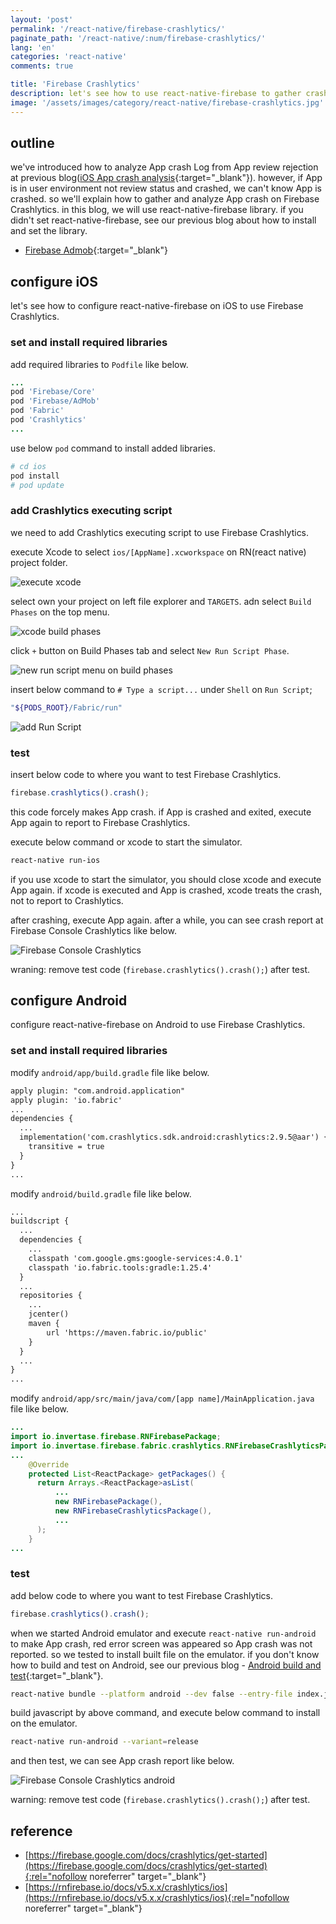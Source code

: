 ```yaml
---
layout: 'post'
permalink: '/react-native/firebase-crashlytics/'
paginate_path: '/react-native/:num/firebase-crashlytics/'
lang: 'en'
categories: 'react-native'
comments: true

title: 'Firebase Crashlytics'
description: let's see how to use react-native-firebase to gather crash logs on Filebase Crashlytics.
image: '/assets/images/category/react-native/firebase-crashlytics.jpg'
---
```



## outline
we've introduced how to analyze App crash Log from App review rejection at previous blog([iOS App crash analysis]({{site.url}}/{{page.categories}}/ios-app-crash-debugging/){:target="_blank"}). however, if App is in user environment not review status and crashed, we can't know App is crashed. so we'll explain how to gather and analyze App crash on Firebase Crashlytics. in this blog, we will use react-native-firebase library. if you didn't set react-native-firebase, see our previous blog about how to install and set the library.

- [Firebase Admob]({{site.url}}/{{page.categories}}/react-native-firebase-admob/){:target="_blank"}

## configure iOS
let's see how to configure react-native-firebase on iOS to use Firebase Crashlytics.

### set and install required libraries
add required libraries to ```Podfile``` like below.

```ruby
...
pod 'Firebase/Core'
pod 'Firebase/AdMob'
pod 'Fabric'
pod 'Crashlytics'
...
```

use below ```pod``` command to install added libraries.

```bash
# cd ios
pod install
# pod update
```

### add Crashlytics executing script
we need to add Crashlytics executing script to use Firebase Crashlytics.

execute Xcode to select ```ios/[AppName].xcworkspace``` on RN(react native) project folder.

![execute xcode](/assets/images/category/react-native/firebase-crashlytics/execute_xcode.png)

select own your project on left file explorer and ```TARGETS```. adn select ```Build Phases``` on the top menu.

![xcode build phases](/assets/images/category/react-native/firebase-crashlytics/build_phases.png)

click ```+``` button on Build Phases tab and select ```New Run Script Phase```.

![new run script menu on build phases](/assets/images/category/react-native/firebase-crashlytics/new_run_script.png)

insert below command to ```# Type a script...``` under ```Shell``` on ```Run Script```;

```bash
"${PODS_ROOT}/Fabric/run"
```

![add Run Script](/assets/images/category/react-native/firebase-crashlytics/add_run_script.png)

### test
insert below code to where you want to test Firebase Crashlytics.

```js
firebase.crashlytics().crash();
```

this code forcely makes App crash. if App is crashed and exited, execute App again to report to Firebase Crashlytics.

execute below command or xcode to start the simulator.

```bash
react-native run-ios
```

if you use xcode to start the simulator, you should close xcode and execute App again. if xcode is executed and App is crashed, xcode treats the crash, not to report to Crashlytics.

after crashing, execute App again. after a while, you can see crash report at Firebase Console Crashlytics like below.

![Firebase Console Crashlytics](/assets/images/category/react-native/firebase-crashlytics/firebase_crashlytics.png)

wraning: remove test code (```firebase.crashlytics().crash();```) after test.

## configure Android
configure react-native-firebase on Android to use Firebase Crashlytics.

### set and install required libraries
modify ```android/app/build.gradle``` file like below.

```xml
apply plugin: "com.android.application"
apply plugin: 'io.fabric'
...
dependencies {
  ...
  implementation('com.crashlytics.sdk.android:crashlytics:2.9.5@aar') {
    transitive = true
  }
}
...
```

modify ```android/build.gradle``` file like below.

```xml
...
buildscript {
  ...
  dependencies {
    ...
    classpath 'com.google.gms:google-services:4.0.1'
    classpath 'io.fabric.tools:gradle:1.25.4'
  }
  ...
  repositories {
    ...
    jcenter()
    maven {
        url 'https://maven.fabric.io/public'
    }
  }
  ...
}
...
```

modify ```android/app/src/main/java/com/[app name]/MainApplication.java``` file like below.

```java
...
import io.invertase.firebase.RNFirebasePackage;
import io.invertase.firebase.fabric.crashlytics.RNFirebaseCrashlyticsPackage;
...
    @Override
    protected List<ReactPackage> getPackages() {
      return Arrays.<ReactPackage>asList(
          ...
          new RNFirebasePackage(),
          new RNFirebaseCrashlyticsPackage(),
          ...
      );
    }
...
```

### test
add below code to where you want to test Firebase Crashlytics.

```js
firebase.crashlytics().crash();
```

when we started Android emulator and execute ```react-native run-android``` to make App crash,  red error screen was appeared so App crash was not reported. so we tested to install built file on the emulator. if you don't know how to build and test on Android, see our previous blog - [Android build and test]({{site.url}}/{{page.categories}}/android-running-on-device/){:target="_blank"}.

```bash
react-native bundle --platform android --dev false --entry-file index.js --bundle-output android/app/src/main/assets/index.android.bundle
```

build javascript by above command, and execute below command to install on the emulator.

```bash
react-native run-android --variant=release
```

and then test, we can see App crash report like below.

![Firebase Console Crashlytics android](/assets/images/category/react-native/firebase-crashlytics/firebase_crashlytics_android.png)

warning: remove test code (```firebase.crashlytics().crash();```) after test.

## reference
- [https://firebase.google.com/docs/crashlytics/get-started](https://firebase.google.com/docs/crashlytics/get-started){:rel="nofollow noreferrer" target="_blank"}
- [https://rnfirebase.io/docs/v5.x.x/crashlytics/ios](https://rnfirebase.io/docs/v5.x.x/crashlytics/ios){:rel="nofollow noreferrer" target="_blank"}